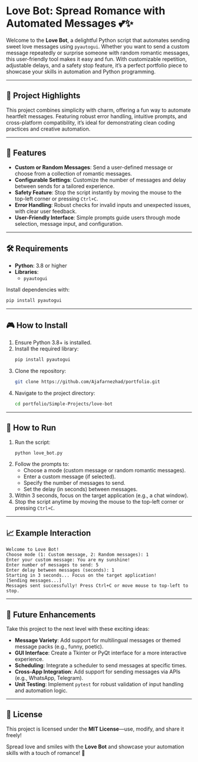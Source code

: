 # Love Bot: Spread Romance with Automated Messages 💕✨

Welcome to the **Love Bot**, a delightful Python script that automates sending sweet love messages using `pyautogui`. Whether you want to send a custom message repeatedly or surprise someone with random romantic messages, this user-friendly tool makes it easy and fun. With customizable repetition, adjustable delays, and a safety stop feature, it’s a perfect portfolio piece to showcase your skills in automation and Python programming.

---

## 🌟 Project Highlights
This project combines simplicity with charm, offering a fun way to automate heartfelt messages. Featuring robust error handling, intuitive prompts, and cross-platform compatibility, it’s ideal for demonstrating clean coding practices and creative automation.

---

## 🚀 Features
- **Custom or Random Messages**: Send a user-defined message or choose from a collection of romantic messages.
- **Configurable Settings**: Customize the number of messages and delay between sends for a tailored experience.
- **Safety Feature**: Stop the script instantly by moving the mouse to the top-left corner or pressing `Ctrl+C`.
- **Error Handling**: Robust checks for invalid inputs and unexpected issues, with clear user feedback.
- **User-Friendly Interface**: Simple prompts guide users through mode selection, message input, and configuration.

---

## 🛠️ Requirements
- **Python**: 3.8 or higher
- **Libraries**:
  - `pyautogui`

Install dependencies with:
```bash
pip install pyautogui
```

---

## 🎮 How to Install
1. Ensure Python 3.8+ is installed.
2. Install the required library:
   ```bash
   pip install pyautogui
   ```
3. Clone the repository:
   ```bash
   git clone https://github.com/Ajafarnezhad/portfolio.git
   ```
4. Navigate to the project directory:
   ```bash
   cd portfolio/Simple-Projects/love-bot
   ```

---

## 🎯 How to Run
1. Run the script:
   ```bash
   python love_bot.py
   ```
2. Follow the prompts to:
   - Choose a mode (custom message or random romantic messages).
   - Enter a custom message (if selected).
   - Specify the number of messages to send.
   - Set the delay (in seconds) between messages.
3. Within 3 seconds, focus on the target application (e.g., a chat window).
4. Stop the script anytime by moving the mouse to the top-left corner or pressing `Ctrl+C`.

---

## 📈 Example Interaction
```
Welcome to Love Bot!
Choose mode (1: Custom message, 2: Random messages): 1
Enter your custom message: You are my sunshine!
Enter number of messages to send: 5
Enter delay between messages (seconds): 1
Starting in 3 seconds... Focus on the target application!
[Sending messages...]
Messages sent successfully! Press Ctrl+C or move mouse to top-left to stop.
```

---

## 🔮 Future Enhancements
Take this project to the next level with these exciting ideas:
- **Message Variety**: Add support for multilingual messages or themed message packs (e.g., funny, poetic).
- **GUI Interface**: Create a Tkinter or PyQt interface for a more interactive experience.
- **Scheduling**: Integrate a scheduler to send messages at specific times.
- **Cross-App Integration**: Add support for sending messages via APIs (e.g., WhatsApp, Telegram).
- **Unit Testing**: Implement `pytest` for robust validation of input handling and automation logic.

---

## 📜 License
This project is licensed under the **MIT License**—use, modify, and share it freely!

Spread love and smiles with the **Love Bot** and showcase your automation skills with a touch of romance! 🚀
